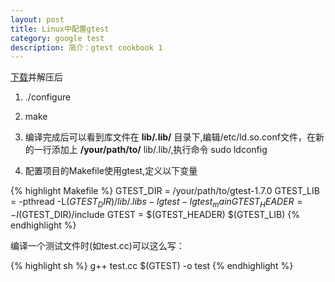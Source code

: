 ```yaml
---
layout: post
title: Linux中配置gtest
category: google test
description: 简介：gtest cookbook 1
---
```


[下载](https://code.google.com/p/googletest/downloads/list)并解压后

1. ./configure

2. make

3. 编译完成后可以看到库文件在 **lib/.lib/** 目录下,编辑/etc/ld.so.conf文件，在新的一行添加上 **/your/path/to/** lib/.lib/,执行命令 sudo ldconfig

4. 配置项目的Makefile使用gtest,定义以下变量

{% highlight Makefile %}
GTEST_DIR = /your/path/to/gtest-1.7.0
GTEST_LIB = -pthread -L$(GTEST_DIR)/lib/.libs -lgtest -lgtest_main
GTEST_HEADER = -I$(GTEST_DIR)/include
GTEST = $(GTEST_HEADER) $(GTEST_LIB)
{% endhighlight %}

编译一个测试文件时(如test.cc)可以这么写：

{% highlight sh %}
g++ test.cc $(GTEST) -o test
{% endhighlight %}
